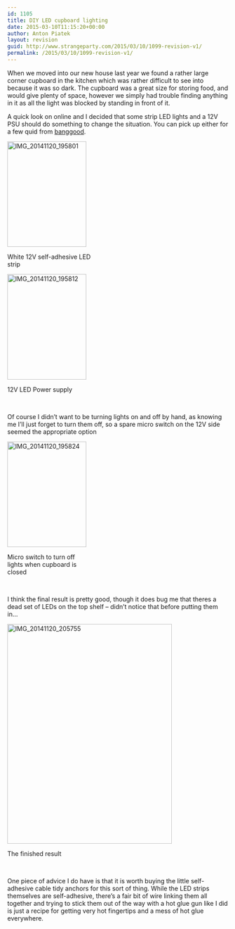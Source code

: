 ```yaml
---
id: 1105
title: DIY LED cupboard lighting
date: 2015-03-10T11:15:20+00:00
author: Anton Piatek
layout: revision
guid: http://www.strangeparty.com/2015/03/10/1099-revision-v1/
permalink: /2015/03/10/1099-revision-v1/
---
```

When we moved into our new house last year we found a rather large corner cupboard in the kitchen which was rather difficult to see into because it was so dark. The cupboard was a great size for storing food, and would give plenty of space, however we simply had trouble finding anything in it as all the light was blocked by standing in front of it.

A quick look on online and I decided that some strip LED lights and a 12V PSU should do something to change the situation. You can pick up either for a few quid from [banggood](http://www.banggood.com/Wholesale-LED-Strip-Lights-c-2528.html).

<div style="width: 190px" class="wp-caption aligncenter">
  <a title="IMG_20141120_195801" href="http://www.flickr.com/photos/32898341@N00/15650054959"><img src="https://farm8.staticflickr.com/7569/15650054959_1d4f53acee_m.jpg" alt="IMG_20141120_195801" width="180" height="240" /></a>
  
  <p class="wp-caption-text">
    White 12V self-adhesive LED strip
  </p>
</div>

<div style="width: 190px" class="wp-caption aligncenter">
  <a title="IMG_20141120_195812" href="http://www.flickr.com/photos/32898341@N00/15216440293"><img src="https://farm8.staticflickr.com/7470/15216440293_832dd47383_m.jpg" alt="IMG_20141120_195812" width="180" height="240" /></a>
  
  <p class="wp-caption-text">
    12V LED Power supply
  </p>
</div>

&nbsp;

Of course I didn&#8217;t want to be turning lights on and off by hand, as knowing me I&#8217;ll just forget to turn them off, so a spare micro switch on the 12V side seemed the appropriate option

<div style="width: 190px" class="wp-caption aligncenter">
  <a title="IMG_20141120_195824" href="http://www.flickr.com/photos/32898341@N00/15650727447"><img src="https://farm8.staticflickr.com/7468/15650727447_e2e6c649ed_m.jpg" alt="IMG_20141120_195824" width="180" height="240" /></a>
  
  <p class="wp-caption-text">
    Micro switch to turn off lights when cupboard is closed
  </p>
</div>

&nbsp;

I think the final result is pretty good, though it does bug me that theres a dead set of LEDs on the top shelf &#8211; didn&#8217;t notice that before putting them in&#8230;

<div style="width: 385px" class="wp-caption aligncenter">
  <a title="IMG_20141120_205755" href="http://www.flickr.com/photos/32898341@N00/15812544496"><img src="https://farm8.staticflickr.com/7518/15812544496_04241b31ba.jpg" alt="IMG_20141120_205755" width="375" height="500" /></a>
  
  <p class="wp-caption-text">
    The finished result
  </p>
</div>

&nbsp;

One piece of advice I do have is that it is worth buying the little self-adhesive cable tidy anchors for this sort of thing. While the LED strips themselves are self-adhesive, there&#8217;s a fair bit of wire linking them all together and trying to stick them out of the way with a hot glue gun like I did is just a recipe for getting very hot fingertips and a mess of hot glue everywhere.